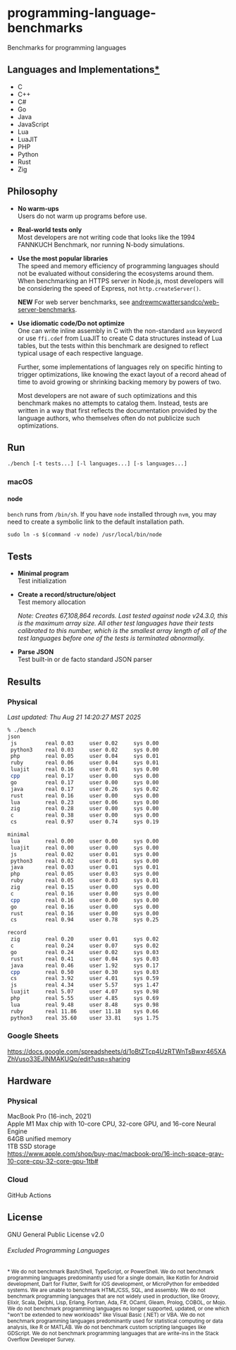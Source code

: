 # programming-language-benchmarks
Benchmarks for programming languages

## Languages and Implementations[*](#excluded-programming-languages)
* C
* C++
* C#
* Go
* Java
* JavaScript
* Lua
* LuaJIT
* PHP
* Python
* Rust
* Zig

## Philosophy
* **No warm-ups**  
  Users do not warm up programs before use.
* **Real-world tests only**  
  Most developers are not writing code that looks like the 1994 FANNKUCH
  Benchmark, nor running N-body simulations.
* **Use the most popular libraries**  
  The speed and memory efficiency of programming languages should not be
  evaluated without considering the ecosystems around them. When benchmarking
  an HTTPS server in Node.js, most developers will be considering the speed of
  Express, not `http.createServer()`.

  **NEW** For web server benchmarks, see [andrewmcwattersandco/web-server-benchmarks][1].

* **Use idiomatic code/Do not optimize**  
  One can write inline assembly in C with the non-standard `asm` keyword or use
  `ffi.cdef` from LuaJIT to create C data structures instead of Lua tables, but
  the tests within this benchmark are designed to reflect typical usage of each
  respective language.

  Further, some implementations of languages rely on specific hinting to
  trigger optimizations, like knowing the exact layout of a record ahead of
  time to avoid growing or shrinking backing memory by powers of two.

  Most developers are not aware of such optimizations and this benchmark makes
  no attempts to catalog them. Instead, tests are written in a way that first
  reflects the documentation provided by the language authors, who themselves
  often do not publicize such optimizations.

## Run
```sh
./bench [-t tests...] [-l languages...] [-s languages...]
```

### macOS
#### node
`bench` runs from `/bin/sh`. If you have `node` installed through `nvm`, you may
need to create a symbolic link to the default installation path.
```
sudo ln -s $(command -v node) /usr/local/bin/node
```

## Tests
* **Minimal program**  
  Test initialization
* **Create a record/structure/object**  
  Test memory allocation

  _Note: Creates 67,108,864 records. Last tested against node v24.3.0, this is
  the maximum array size. All other test languages have their tests calibrated
  to this number, which is the smallest array length of all of the test
  languages before one of the tests is terminated abnormally._
* **Parse JSON**  
  Test built-in or de facto standard JSON parser

## Results
### Physical
*Last updated: Thu Aug 21 14:20:27 MST 2025*
```sh
% ./bench
json
 js         real 0.03     user 0.02     sys 0.00
 python3    real 0.03     user 0.02     sys 0.00
 php        real 0.05     user 0.04     sys 0.01
 ruby       real 0.06     user 0.04     sys 0.01
 luajit     real 0.16     user 0.01     sys 0.00
 cpp        real 0.17     user 0.00     sys 0.00
 go         real 0.17     user 0.00     sys 0.00
 java       real 0.17     user 0.26     sys 0.02
 rust       real 0.16     user 0.00     sys 0.00
 lua        real 0.23     user 0.06     sys 0.00
 zig        real 0.28     user 0.00     sys 0.00
 c          real 0.38     user 0.00     sys 0.00
 cs         real 0.97     user 0.74     sys 0.19

minimal
 lua        real 0.00     user 0.00     sys 0.00
 luajit     real 0.00     user 0.00     sys 0.00
 js         real 0.02     user 0.01     sys 0.00
 python3    real 0.02     user 0.01     sys 0.00
 java       real 0.03     user 0.01     sys 0.01
 php        real 0.05     user 0.03     sys 0.00
 ruby       real 0.05     user 0.03     sys 0.01
 zig        real 0.15     user 0.00     sys 0.00
 c          real 0.16     user 0.00     sys 0.00
 cpp        real 0.16     user 0.00     sys 0.00
 go         real 0.16     user 0.00     sys 0.00
 rust       real 0.16     user 0.00     sys 0.00
 cs         real 0.94     user 0.78     sys 0.25

record
 zig        real 0.20     user 0.01     sys 0.02
 c          real 0.24     user 0.07     sys 0.02
 go         real 0.24     user 0.02     sys 0.03
 rust       real 0.41     user 0.04     sys 0.03
 java       real 0.46     user 1.92     sys 0.17
 cpp        real 0.50     user 0.30     sys 0.03
 cs         real 3.92     user 4.01     sys 0.59
 js         real 4.34     user 5.57     sys 1.47
 luajit     real 5.07     user 4.07     sys 0.98
 php        real 5.55     user 4.85     sys 0.69
 lua        real 9.48     user 8.48     sys 0.98
 ruby       real 11.86    user 11.18    sys 0.66
 python3    real 35.60    user 33.81    sys 1.75
```

### Google Sheets
https://docs.google.com/spreadsheets/d/1oBtZTcp4UzRTWnTsBwxr465XAZhVuso33EJINMAKUQo/edit?usp=sharing

## Hardware
### Physical
MacBook Pro (16-inch, 2021)  
Apple M1 Max chip with 10-core CPU, 32-core GPU, and 16-core Neural Engine  
64GB unified memory  
1TB SSD storage  
https://www.apple.com/shop/buy-mac/macbook-pro/16-inch-space-gray-10-core-cpu-32-core-gpu-1tb#

### Cloud
GitHub Actions

## License
GNU General Public License v2.0

###### Excluded Programming Languages
<sub>\* We do not benchmark Bash/Shell, TypeScript, or PowerShell. We do not
benchmark programming languages predominantly used for a single domain, like
Kotlin for Android development, Dart for Flutter, Swift for iOS development, or
MicroPython for embedded systems. We are unable to benchmark HTML/CSS, SQL, and
assembly. We do not benchmark programming languages that are not widely used in
production, like Groovy, Elixir, Scala, Delphi, Lisp, Erlang, Fortran, Ada, F#,
OCaml, Gleam, Prolog, COBOL, or Mojo. We do not benchmark programming languages
no longer supported, updated, or one which "won't be extended to new workloads"
like Visual Basic (.NET) or VBA. We do not benchmark programming languages
predominantly used for statistical computing or data analysis, like R or MATLAB.
We do not benchmark custom scripting languages like GDScript. We do not
benchmark programming languages that are write-ins in the Stack Overflow
Developer Survey.</sub>

[1]: https://github.com/andrewmcwattersandco/web-server-benchmarks
